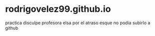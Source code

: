 # rodrigovelez99.github.io
practica
disculpe profesora elsa por el atraso esque no podia subirlo a github 
